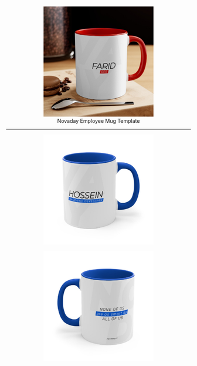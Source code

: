<p align="center">
<img src="https://github.com/novaday-co/mug/blob/main/images/farid.jpeg?raw=true" height="300" alt="Novaday Employee Mug" /><br>
Novaday Employee Mug Template
</p>

<hr>

<p align="center">
<img src="https://github.com/novaday-co/mug/blob/main/images/hosein.jpeg?raw=true" height="300" alt="Novaday Employee Mug" /><br>
</p>

<p align="center">
<img src="https://github.com/novaday-co/mug/blob/main/images/mug.jpeg?raw=true" height="300" alt="Novaday Employee Mug" /><br>
</p>

